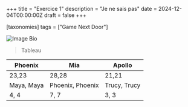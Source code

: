 +++
title = "Exercice 1"
description = "Je ne sais pas"
date = 2024-12-04T00:00:00Z
draft = false
+++

[taxonomies]
tags = ["Game Next Door"]

![Image Bio](https://biodiversitypmc.sibils.org/img/logo_banner.7ff68d4d.png
"Logo de Biodiversitypmc")

>Tableau

| Phoenix | Mia | Apollo |
|---------|-----|--------|
| 23,23 | 28,28 | 21,21 |
| Maya, Maya | Phoenix, Phoenix | Trucy, Trucy |
| 4, 4 | 7, 7 | 3, 3 |